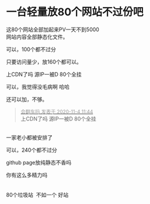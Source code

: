 # 一台轻量放80个网站不过份吧


这80个网站全部加起来PV一天不到5000<br />
网站内容全部静态化文件。

可以，100个都不过分 

只要访问量少，放160个都可以。

上CDN了吗 源IP一被D 80个全挂

可以，我觉得没毛病啊 哈哈

还可以加，不够。

<div class="quote"><blockquote><font size="2"><a href="https://www.hostloc.com/forum.php?mod=redirect&amp;goto=findpost&amp;pid=9400662&amp;ptid=762244" target="_blank"><font color="#999999">会翻车吗 发表于 2020-11-4 11:44</font></a></font><br />
上CDN了吗 源IP一被D 80个全挂</blockquote></div><br />
<img src="static/image/smiley/yct/009.gif" smilieid="44" border="0" alt="" />一家老小都被安排了

可以，240个都不过分

github page放纯静态不香吗

你有这么多精力吗<img src="static/image/smiley/default/lol.gif" smilieid="12" border="0" alt="" /><img src="static/image/smiley/default/lol.gif" smilieid="12" border="0" alt="" /><img src="static/image/smiley/default/lol.gif" smilieid="12" border="0" alt="" /><br />
<br />
<br />
80个垃圾站&nbsp;&nbsp;不如一个 好站
